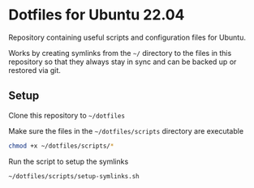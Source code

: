 # Dotfiles for Ubuntu 22.04

Repository containing useful scripts and configuration files for Ubuntu.

Works by creating symlinks from the `~/` directory to the files in this repository so that they always stay in sync and can be backed up or restored via git.


## Setup

Clone this repository to `~/dotfiles`

Make sure the files in the `~/dotfiles/scripts` directory are executable

```bash
chmod +x ~/dotfiles/scripts/*
```

Run the script to setup the symlinks
    
```bash
~/dotfiles/scripts/setup-symlinks.sh
```

